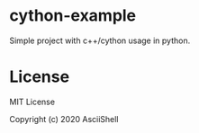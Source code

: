# cython-example

Simple project with c++/cython usage in python.

# License

MIT License

Copyright (c) 2020 AsciiShell